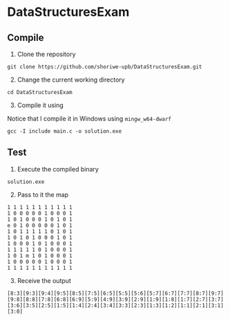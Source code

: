 # DataStructuresExam
## Compile

1. Clone the repository

```shell
git clone https://github.com/shoriwe-upb/DataStructuresExam.git
```

2. Change the current working directory

```shell
cd DataStructuresExam
```

3. Compile it using

Notice that I compile it in Windows using `mingw_w64-dwarf`

```shell
gcc -I include main.c -o solution.exe
```

## Test

1. Execute the compiled binary

```shell
solution.exe
```

2. Pass to it the map

```shell
1 1 1 1 1 1 1 1 1 1 1
1 0 0 0 0 0 1 0 0 0 1
1 0 1 0 0 0 1 0 1 0 1
e 0 1 0 0 0 0 0 1 0 1
1 0 1 1 1 1 1 0 1 0 1
1 0 1 0 1 0 0 0 1 0 1
1 0 0 0 1 0 1 0 0 0 1
1 1 1 1 1 0 1 0 0 0 1
1 0 1 m 1 0 1 0 0 0 1
1 0 0 0 0 0 1 0 0 0 1
1 1 1 1 1 1 1 1 1 1 1
```

3. Receive the output

```shell
[8:3][9:3][9:4][9:5][8:5][7:5][6:5][5:5][5:6][5:7][6:7][7:7][8:7][9:7][9:8][8:8][7:8][6:8][6:9][5:9][4:9][3:9][2:9][1:9][1:8][1:7][2:7][3:7][3:6][3:5][2:5][1:5][1:4][2:4][3:4][3:3][2:3][1:3][1:2][1:1][2:1][3:1][3:0]
```

